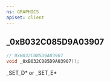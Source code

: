 ```yaml
---
ns: GRAPHICS
apiset: client
---
```

## _0xB032C085D9A03907

```c
// 0xB032C085D9A03907
void _0xB032C085D9A03907();
```

_SET_D* or _SET_E*




